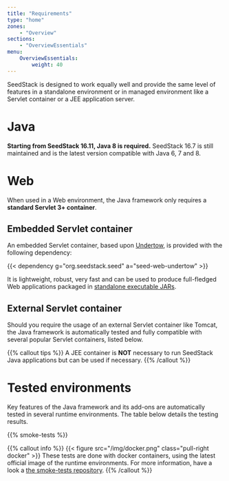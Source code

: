 ```yaml
---
title: "Requirements"
type: "home"
zones:
    - "Overview"
sections:
    - "OverviewEssentials"
menu:
    OverviewEssentials:
        weight: 40
---
```



SeedStack is designed to work equally well and provide the same level of features in a standalone environment or in
managed environment like a Servlet container or a JEE application server.<!--more-->

# Java

**Starting from SeedStack 16.11, Java 8 is required.** SeedStack 16.7 is still maintained and is the latest version
compatible with Java 6, 7 and 8.

# Web

When used in a Web environment, the Java framework only requires a **standard Servlet 3+ container**.

## Embedded Servlet container

An embedded Servlet container, based upon [Undertow](http://undertow.io), is provided with the following dependency:

{{< dependency g="org.seedstack.seed" a="seed-web-undertow" >}}

It is lightweight, robust, very fast and can be used to produce full-fledged Web applications packaged in [standalone
executable JARs](/docs/seed/maven-plugin/package).

## External Servlet container

Should you require the usage of an external Servlet container like Tomcat, the Java framework is automatically tested and
fully compatible with several popular Servlet containers, listed below.

{{% callout tips %}}
A JEE container is **NOT** necessary to run SeedStack Java applications but can be used if necessary.
{{% /callout %}}

# Tested environments

Key features of the Java framework and its add-ons are automatically tested in several runtime environments. The table
below details the testing results.

{{% smoke-tests %}}

{{% callout info %}}
{{< figure src="/img/docker.png" class="pull-right docker" >}}
These tests are done with docker containers, using the latest official image of the runtime environments. For more
information, have a look a [the smoke-tests repository](https://github.com/seedstack/smoke-tests).
{{% /callout %}}
